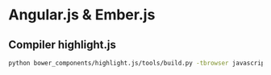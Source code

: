 # Angular.js & Ember.js

## Compiler highlight.js
```sh
python bower_components/highlight.js/tools/build.py -tbrowser javascript html css json xml handlebars
```
